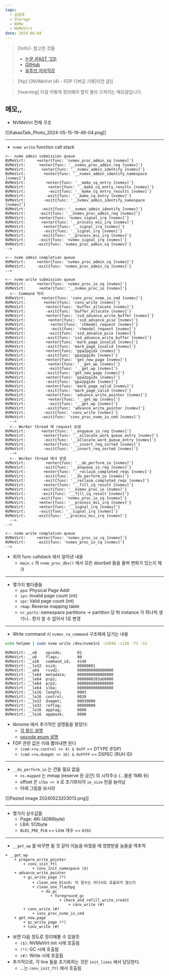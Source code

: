 ```yaml
---
tags:
  - 삽질록
  - Storage
  - NVMe
  - NVMeVirt
date: 2024-06-04
---
```

> [!info]- 참고한 것들
> - [논문 (FAST '23)](https://www.usenix.org/conference/fast23/presentation/kim-sang-hoon)
> - [GItHub](https://github.com/snu-csl/nvmevirt)
> - [유투브 저자직강](https://youtu.be/eV7vQyg46zc?si=USiYITI09Sdz01YZ)

> [!tip] [[NVMeVirt (4) - FDP 디버깅 기록|이전 글]]

> [!warning] 이걸 어떻게 정리해야 할지 몰라 끄적이는 메모글입니다.

## 메모,,

- NVMeVirt 전체 구조

![[KakaoTalk_Photo_2024-05-15-19-46-04.png]]

---
- `nvme write` function call stack

```
<-- nvme admin submission queue
NVMeVirt:     +enter{func: 'nvmev_proc_admin_sq [nvmev]'}
NVMeVirt:      +enter{func: '__nvmev_proc_admin_req [nvmev]'}
NVMeVirt:       +enter{func: '__nvmev_admin_identify [nvmev]'}
NVMeVirt:        +enter{func: '__nvmev_admin_identify_namespace [nvmev]'}
NVMeVirt:         +enter{func: '__make_cq_entry [nvmev]'}
NVMeVirt:          +enter{func: '__make_cq_entry_results [nvmev]'}
NVMeVirt:          -exit{func: '__make_cq_entry_results [nvmev]'}
NVMeVirt:         -exit{func: '__make_cq_entry [nvmev]'}
NVMeVirt:        -exit{func: '__nvmev_admin_identify_namespace [nvmev]'}
NVMeVirt:       -exit{func: '__nvmev_admin_identify [nvmev]'}
NVMeVirt:      -exit{func: '__nvmev_proc_admin_req [nvmev]'}
NVMeVirt:      +enter{func: 'nvmev_signal_irq [nvmev]'}
NVMeVirt:       +enter{func: '__process_msi_irq [nvmev]'}
NVMeVirt:        +enter{func: '__signal_irq [nvmev]'}
NVMeVirt:        -exit{func: '__signal_irq [nvmev]'}
NVMeVirt:       -exit{func: '__process_msi_irq [nvmev]'}
NVMeVirt:      -exit{func: 'nvmev_signal_irq [nvmev]'}
NVMeVirt:     -exit{func: 'nvmev_proc_admin_sq [nvmev]'}
-->

<-- nvme admin completion queue
NVMeVirt:     +enter{func: 'nvmev_proc_admin_cq [nvmev]'}
NVMeVirt:     -exit{func: 'nvmev_proc_admin_cq [nvmev]'}
-->

<-- nvme write submission queue
NVMeVirt:     +enter{func: 'nvmev_proc_io_sq [nvmev]'}
NVMeVirt:      +enter{func: '__nvmev_proc_io [nvmev]'}
  <-- Command 처리
NVMeVirt:       +enter{func: 'conv_proc_nvme_io_cmd [nvmev]'}
NVMeVirt:        +enter{func: 'conv_write [nvmev]'}
NVMeVirt:         +enter{func: 'buffer_allocate [nvmev]'}
NVMeVirt:         -exit{func: 'buffer_allocate [nvmev]'}
NVMeVirt:         +enter{func: 'ssd_advance_write_buffer [nvmev]'}
NVMeVirt:          +enter{func: 'ssd_advance_pcie [nvmev]'}
NVMeVirt:           +enter{func: 'chmodel_request [nvmev]'}
NVMeVirt:           -exit{func: 'chmodel_request [nvmev]'}
NVMeVirt:          -exit{func: 'ssd_advance_pcie [nvmev]'}
NVMeVirt:         -exit{func: 'ssd_advance_write_buffer [nvmev]'}
NVMeVirt:         +enter{func: 'mark_page_invalid [nvmev]'}
NVMeVirt:         -exit{func: 'mark_page_invalid [nvmev]'}
NVMeVirt:         +enter{func: 'ppa2pgidx [nvmev]'}
NVMeVirt:         -exit{func: 'ppa2pgidx [nvmev]'}
NVMeVirt:         +enter{func: 'get_new_page [nvmev]'}
NVMeVirt:          +enter{func: '__get_wp [nvmev]'}
NVMeVirt:          -exit{func: '__get_wp [nvmev]'}
NVMeVirt:         -exit{func: 'get_new_page [nvmev]'}
NVMeVirt:         +enter{func: 'ppa2pgidx [nvmev]'}
NVMeVirt:         -exit{func: 'ppa2pgidx [nvmev]'}
NVMeVirt:         +enter{func: 'mark_page_valid [nvmev]'}
NVMeVirt:         -exit{func: 'mark_page_valid [nvmev]'}
NVMeVirt:         +enter{func: 'advance_write_pointer [nvmev]'}
NVMeVirt:          +enter{func: '__get_wp [nvmev]'}
NVMeVirt:          -exit{func: '__get_wp [nvmev]'}
NVMeVirt:         -exit{func: 'advance_write_pointer [nvmev]'}
NVMeVirt:        -exit{func: 'conv_write [nvmev]'}
NVMeVirt:       -exit{func: 'conv_proc_nvme_io_cmd [nvmev]'}
  -->
  <-- Worker thread 에 request 보냄
NVMeVirt:       +enter{func: '__enqueue_io_req [nvmev]'}
NVMeVirt:        +enter{func: '__allocate_work_queue_entry [nvmev]'}
NVMeVirt:        -exit{func: '__allocate_work_queue_entry [nvmev]'}
NVMeVirt:        +enter{func: '__insert_req_sorted [nvmev]'}
NVMeVirt:        -exit{func: '__insert_req_sorted [nvmev]'}
  -->
  <-- Worker thread 에서 받음
NVMeVirt:         +enter{func: '__do_perform_io [nvmev]'}
NVMeVirt:        -exit{func: '__enqueue_io_req [nvmev]'}
NVMeVirt:        +enter{func: '__reclaim_completed_reqs [nvmev]'}
NVMeVirt:        -exit{func: '__do_perform_io [nvmev]'}
NVMeVirt:        -exit{func: '__reclaim_completed_reqs [nvmev]'}
NVMeVirt:        +enter{func: '__fill_cq_result [nvmev]'}
NVMeVirt:       -exit{func: '__nvmev_proc_io [nvmev]'}
NVMeVirt:       -exit{func: '__fill_cq_result [nvmev]'}
NVMeVirt:      -exit{func: 'nvmev_proc_io_sq [nvmev]'}
NVMeVirt:      +enter{func: '__process_msi_irq [nvmev]'}
NVMeVirt:      +enter{func: '__signal_irq [nvmev]'}
NVMeVirt:      -exit{func: '__signal_irq [nvmev]'}
NVMeVirt:     -exit{func: '__process_msi_irq [nvmev]'}
  -->
-->

<-- nvme write completion queue
NVMeVirt:     +enter{func: 'nvmev_proc_io_cq [nvmev]'}
NVMeVirt:     -exit{func: 'nvmev_proc_io_cq [nvmev]'}
-->
```

- 위의 func callstack 에서 알아낸 내용
	- `main.c` 의 `nvme_proc_dbs()` 에서 모든 doorbell 들을 돌며 변화가 있는지 체크
---
- 몇가지 별다줄들
	- `ppa`: Physical Page Addr
	- `ipc`: Invalid page count (int)
	- `vpc`: Valid page count (int)
	- `rmap`: Reverse mapping table
	- `nr_parts`: namespace partitions -> partition 당 ftl instance 가 하나씩 생기나.. 뭔지 알 수 없어서 1로 변경
---
- Write command 시 `nvmev_rw_command` 구조체에 담기는 내용

```bash
echo helpme | sudo nvme write /dev/nvme1n1 -z2048 -s128 -T2 -S3
```

```
NVMeVirt: __u8    opcode;       01
NVMeVirt: __u8    flags;        00
NVMeVirt: __u16   command_id;   4140
NVMeVirt: __le32  nsid;         00000001
NVMeVirt: __u64   rsvd2;        0000000000000000
NVMeVirt: __le64  metadata;     0000000000000000
NVMeVirt: __le64  prp1;         0000000203ab6000
NVMeVirt: __le64  prp2;         0000000000000000
NVMeVirt: __le64  slba;         0000000000000080
NVMeVirt: __le16  length;       0003
NVMeVirt: __le16  control;      0020
NVMeVirt: __le32  dsmgmt;       00030000
NVMeVirt: __le32  reftag;       00000000
NVMeVirt: __le16  apptag;       0000
NVMeVirt: __le16  appmask;      0000
```

- libnvme 에서 추가적인 설명들을 찾았다:
	- [각 필드 설명](https://github.com/linux-nvme/libnvme/blob/master/src/nvme/api-types.h#L569-L631)
	- [opcode enum 설명](https://github.com/linux-nvme/libnvme/blob/master/src/nvme/types.h#L8249-L8291)
- FDP 관련 값은 이래 뽑아내면 된다
	- `(cmd->rw.control >> 4) & 0xFF` == DTYPE (FDP)
	- `(cmd->rw.dsmgmt >> 16) & 0xFFFF` == DSPEC (RUH ID)
---
- `__do_perform_io` 는 건들 필요 없음
	- `ns.mapped` 는 mmap (reserve 된 공간) 의 시작주소 (...물론 1MB 뒤)
	- offset 은 `slba << 9` 로 초기화되어 `io_size` 만큼 늘어남
	- 아래 그림을 보시라

![[Pasted image 20240523203013.png]]

---
- 몇가지 상수값들
	- Page: 4Ki (4096byte)
	- LBA: 512byte
	- `BLKS_PRE_PLN` == Line 개수 == `8192`
---
- `__get_wp` 를 바꾸면 될 것 같아 이놈을 바꿨을 때 영향받을 놈들을 역추적

```
+ __get_wp
	+ prepare_write_pointer
		+ conv_init_ftl
			+ conv_init_namespace ($)
	+ advance_write_pointer
		+ gc_write_page (*)
			+ clean_one_block: 이 함수는 어디서도 호출되지 않는다
			+ clean_one_flashpg
				+ do_gc
					+ foreground_gc
						+ check_and_refill_write_credit
							+ conv_write (#)
		+ conv_write (#)
			+ conv_proc_nvme_io_cmd
	+ get_new_page
		+ gc_write_page (*)
		+ conv_write (#)
```

- 보면 다음 정도로 정리해볼 수 있을듯
	- `($)`: NVMeVirt init 시에 호출됨
	- `(*)`: GC 시에 호출됨
	- `(#)`: Write 시에 호출됨
- 추가적으로, 각 line 들을 초기화하는 것은 `init_lines` 에서 담당한다.
	- ...는 `conv_init_ftl` 에서 호출됨

